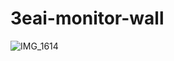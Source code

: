 # 3eai-monitor-wall

![IMG_1614](https://github.com/axelvanherle/3eai-monitor-wall/assets/94362354/243a8742-f6a0-4c0c-a950-1d61e07aee6b)
